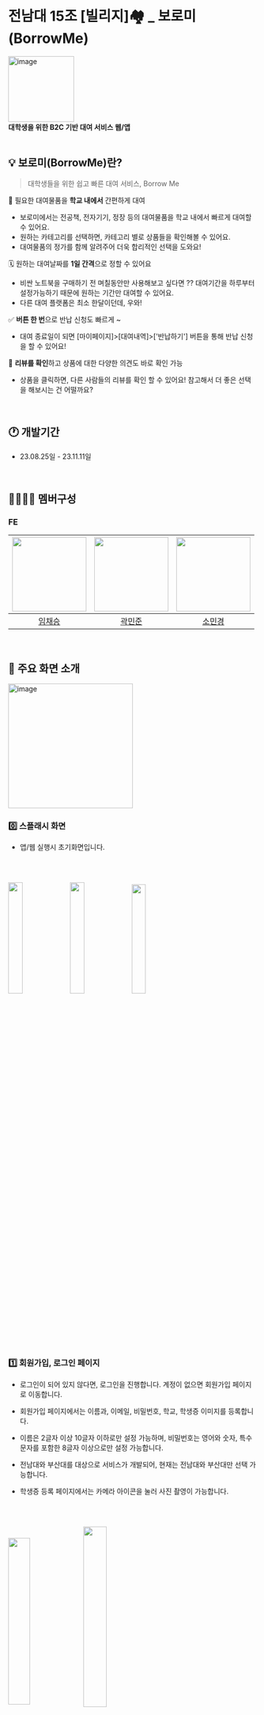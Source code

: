 # 전남대 15조 [빌리지]🏘️ _ 보로미(BorrowMe)
<img width="133" alt="image" src="https://github.com/Step3-kakao-tech-campus/Team15_FE/assets/102536227/884f1de5-0ccb-4616-962d-4d54c8798f21"><br/>
**대학생을 위한 B2C 기반 대여 서비스 웹/앱**
<br/><br/>


## 💡 보로미(BorrowMe)란?
  > 대학생들을 위한 쉽고 빠른 대여 서비스, Borrow Me

🏫 필요한 대여물품을 **학교 내에서** 간편하게 대여
- 보로미에서는 전공책, 전자기기, 정장 등의 대여물품을 학교 내에서 빠르게 대여할 수 있어요.
- 원하는 카테고리를 선택하면, 카테고리 별로 상품들을 확인해볼 수 있어요.
- 대여물품의 정가를 함께 알려주어 더욱 합리적인 선택을 도와요!

🗓️ 원하는 대여날짜를 **1일 간격**으로 정할 수 있어요
- 비싼 노트북을 구매하기 전 며칠동안만 사용해보고 싶다면 ?? 대여기간을 하루부터 설정가능하기 때문에 원하는 기간만 대여할 수 있어요.
- 다른 대여 플랫폼은 최소 한달이던데, 우와!
 
✅ **버튼 한 번**으로 반납 신청도 빠르게 ~
- 대여 종료일이 되면 [마이페이지]>[대여내역]>['반납하기'] 버튼을 통해 반납 신청을 할 수 있어요!

💬 **리뷰를 확인**하고 상품에 대한 다양한 의견도 바로 확인 가능
- 상품을 클릭하면, 다른 사람들의 리뷰를 확인 할 수 있어요! 참고해서 더 좋은 선택을 해보시는 건 어떨까요?
</br>

## 🕐 개발기간
- 23.08.25일 - 23.11.11일
<br/>

## 👩‍👩‍👧‍👦 멤버구성
### FE
|<img src="https://github.com/loopy-lim.png"  width="150" height="150"/>|<img src="https://github.com/mlnwns.png"  width="150" height="150"/>|<img src="https://github.com/minkonging.png"  width="150" height="150"/>|
|:---:|:---:|:---:|
|[임채승](https://github.com/loopy-lim)|[곽민준](https://github.com/mlnwns)|[소민경](https://github.com/minkonging)|

<br/>

## 🧾 주요 화면 소개
<p align="left">
  <img width="252" alt="image" src="https://github.com/Step3-kakao-tech-campus/Team15_FE/assets/102536227/5d519c51-2984-45fb-99c7-f0b8336140db" align="center" width="10%">
</p>

### 0️⃣ 스플래시 화면
- 앱/웹 실행시 초기화면입니다.

<br/><br/>

<p align="left"
  <img src="https://i.ibb.co/3cWDNKC/1.png" align="center" width="24%">
  <img src="https://i.ibb.co/Vvsnrcn/11.png" align="center" width="24%">
  <img src="https://i.ibb.co/zsyh75L/13.png" align="center" width="24%">
  <img src="https://i.ibb.co/NpzLkWL/15.png" align="center" width="23.8%">
</p>

### 1️⃣ 회원가입, 로그인 페이지  
- 로그인이 되어 있지 않다면, 로그인을 진행합니다. 계정이 없으면 회원가입 페이지로 이동합니다.
- 회원가입 페이지에서는 이름과, 이메일, 비밀번호, 학교, 학생증 이미지를 등록합니다.
- 이름은 2글자 이상 10글자 이하로만 설정 가능하며, 비밀번호는 영어와 숫자, 특수문자를 포함한 8글자 이상으로만 설정 가능합니다.
- 전남대와 부산대를 대상으로 서비스가 개발되어, 현재는 전남대와 부산대만 선택 가능합니다.
- 학생증 등록 페이지에서는 카메라 아이콘을 눌러 사진 촬영이 가능합니다. 

  <br/><br/>
  
<p align="left">
  <img src="https://i.ibb.co/8m8b5qM/image.png" align="center" width="29.4%">
  <img src="https://i.ibb.co/bXCq5z1/4.png" align="center" width="30.6%">
</p>

### 2️⃣ 메인화면, 상세 페이지
- 메인화면 좌측 상단의 메뉴 버튼을 클릭하면, 마이페이지, 대여내역으로 이동하는 버튼이 보여집니다.
- 메인화면에는 배너 이미지가 캐러셀로 보여집니다.
- 메인화면의 배너 아래에는 카테고리가 있는데, IT 카테고리를 클릭하면 현재로서는 노트북 목록이 보입니다.
- 메인화면에서는 상품 대표 이미지와, 가격, 상품명, 리뷰 갯수 등을 확인 할 수 있습니다.
- 상품을 클릭하면 상세 페이지로 이동합니다. 등록된 이미지가 캐러셀 형식으로 확인 가능합니다.
- 상세페이지에서는 작성된 리뷰를 확인 할 수 있고, 대여하기 버튼을 클릭해 대여 할 수 있습니다.

  <br/><br/>
  
<p align="left">
  <img src="https://i.ibb.co/z69RddV/5.png" align="center" width="30.1%">
  <img src="https://i.ibb.co/tK0ksgp/6.png" align="center" width="29.9%">
</p>

### 3️⃣ 대여∙결제 페이지 
- 상세 페이지에서 대여하기 버튼을 클릭하면 대여 날짜를 선택 할 수 있는 페이지로 이동합니다.
- 대여를 시작할 날짜와 끝낼 날짜를 선택합니다. 대여 기간을 확인하고 결제하기 버튼을 선택해 결제합니다.
- 주문 금액보다 보유한 페이머니가 많다면 결제가 정상적으로 이루어집니다.
- 주문 금액보다 보유한 페이머니가 부족하다면, 페이머니 충전 페이지로 이동합니다.

  <br/><br/>
  
<p align="left">
  <img src="https://i.ibb.co/JtYh6bV/9.png" align="center" width="30.2%">
  <img src="https://i.ibb.co/TTc6htv/10.png" align="center" width="29.8%">
</p>

### 4️⃣ 검색∙충전 페이지
- 메인화면에서 검색 버튼을 누르면 검색 페이지로 이동하는데, 해당 페이지에서 갤럭시를 검색 한 결과입니다.
- 검색한 키워드에 관련된 상품들이 나열됩니다.
- 페이머니 충전 페이지에서는 출금과 충전이 가능합니다.
- 페이머니 출금, 충전 내역을 확인 할 수 있습니다.

  <br/><br/>
  
<p align="left">
  <img src="https://i.ibb.co/vJB0Nf6/2.png" align="center" width="30.1%">
  <img src="https://i.ibb.co/CbwnKhh/7.png" align="center" width="29.9%">
</p>

### 5️⃣ 대여내역∙리뷰 페이지
- 메인화면에서 좌측 상단의 메뉴 버튼을 통해 이동한 대여내역 페이지입니다.
- 대여하고 있는 품목과 반납까지 남은 기간, 대여 했던 품목 등을 확인 할 수 있습니다.
- 대여내역 페이지에서 이미 반납 한 물품의 경우 리뷰를 작성 할 수 있습니다.
- 리뷰 페이지에서는 별점을 선택 할 수 있고, 미리 주어진 문구들을 클릭해 손 쉽게 리뷰를 등록 할 수 있습니다.

  <br/><br/>

## 🧐 주안점을 두고 개발한 기능
- 코드의 재사용성을 높이기 위해 만들 수 있는 거의 모든 컴포넌트들을 'src/components'에 따로 생성을 해두고,
  필요한 컴포넌트들을 가져다 쓰는 식으로 구현하였습니다! 😎
- 사용자가 **최소한의 경로로 최대한 간편하게 대여** 할수있도록 고민하여 불필요한 로직들을 없앴습니다!
  
 <br/><br/>
 
## ⚙️ 기술 stack
[![stackticon](https://firebasestorage.googleapis.com/v0/b/stackticon-81399.appspot.com/o/images%2F1699624370376?alt=media&token=c29b1847-20e1-4610-8479-40d0b0d37290)](https://github.com/msdio/stackticon)
- react: 협업하기에 가장 적합하다고 생각합니다.
- vite: DX경험이 훌륭하여 Vite를 선택하였습니다.
- pnpm: 느린 npm install대신, 저장공간을 save하고, 폭 넓은 명령어를 지원하는 pnpm을 사용하였습니다.
- jotai: 학습곡선이 매우 짧고, global store을 많이 사용할것 같지 않아서 atom스토어 기반인 jotai를 선택했습니다.
- tailwindcss: atom적인 css 기능이 매력적이라고 생각합니다. 개발자 입장에서 html에서 바로 CSS를 쓰는 경험을 제공한다고 생각합니다.
- react-query: 무한 스크롤이나, 에러헨들링, 캐싱 등 다양한 기능이 매력 포인트라고 생각합니다.
- react-router-dom: 가장 많이 쓰고 있는 react-router를 이용하여 trouble슈팅에 용이하기 위해 선택하였습니다.
- capacitor: WEB base기반 APP을 개발하기 위해서는 거의 유일한 선택지라고 생각했습니다.
- axios: 폭넓은 기능 지원을 사용하기 위해 선택하였습니다.
- react-calender: 빠르고 가벼운 calender 라이브러리 중 하나입니다. 추후 react-day-picker로 바뀔 수도 있습니다.
- react-modal: modal창을 적극적으로 활요하기 위해서 사용하였습니다.
- swiper: crousel이나 swipe관련된 라이브리에서 가장 폭이 넓고, 편한 라이브러리라고 생각합니다.
- react-icons: 잘 정리된 레퍼런스와, 폭 넓은 아이콘의 개수가 매력적이라 선택했습니다.
- classnames: 아무래도 tailwindcss와 섞어서 쓰기에는 classnames는 매우 찰덕 궁합이라고 생각합니다.
- react-device-detect: APP을 지원하다보니 iOS와 desktop을 판단할 요소가 필요하였습니다.
  
<br/><br/>

## 📂 디렉토리 구조
📦 src  
 ┣ 📂 apis  
 ┃ ┣ 📂 dtos  
 ┃ ┃ ┣ 📜 money.dto.js  
 ┃ ┃ ┣ 📜 product.dto.js  
 ┃ ┃ ┗ 📜 rental.dto.js  
 ┃ ┣ 📜 paymoney.apis.js  
 ┃ ┣ 📜 product.apis.js  
 ┃ ┣ 📜 rental.apis.js  
 ┃ ┗ 📜 review.apis.js  
 ┣ 📂 components  
 ┃ ┣ 📂 common  
 ┃ ┃ ┣ 📜 AppBar.component.jsx  
 ┃ ┃ ┣ 📜 BottomFullLink.component.jsx  
 ┃ ┃ ┣ 📜 Br.component.jsx  
 ┃ ┃ ┣ 📜 Button.component.jsx  
 ┃ ┃ ┣ 📜 Carousel.component.jsx  
 ┃ ┃ ┣ 📜 custom-carousel.css  
 ┃ ┃ ┣ 📜 Errorboundary.component.jsx  
 ┃ ┃ ┣ 📜 Icon.component.jsx  
 ┃ ┃ ┣ 📜 Link.component.jsx  
 ┃ ┃ ┣ 📜 MainContainer.component.jsx  
 ┃ ┃ ┣ 📜 Modal.component.jsx  
 ┃ ┃ ┗ 📜 Txt.component.jsx  
 ┃ ┣ 📂 home  
 ┃ ┃ ┣ 📜 Carousel.component.jsx  
 ┃ ┃ ┣ 📜 Category.component.jsx  
 ┃ ┃ ┣ 📜 Header.component.jsx  
 ┃ ┃ ┗ 📜 Menu.component.jsx  
 ┃ ┣ 📂 payment  
 ┃ ┃ ┣ 📜 AnounceCanPayment.component.jsx  
 ┃ ┃ ┣ 📜 PayButton.component.jsx  
 ┃ ┃ ┣ 📜 Payment.component.jsx  
 ┃ ┃ ┗ 📜 Product.component.jsx  
 ┃ ┣ 📂 paymoney  
 ┃ ┃ ┣ 📜 ChargeMoney.component.jsx  
 ┃ ┃ ┣ 📜 KeyPad.component.jsx  
 ┃ ┃ ┣ 📜 MoneyHistory.component.jsx  
 ┃ ┃ ┗ 📜 MyMoney.component.jsx  
 ┃ ┣ 📂 product  
 ┃ ┃ ┣ 📂 rentPeriod  
 ┃ ┃ ┃ ┣ 📜 Calender.component.jsx  
 ┃ ┃ ┃ ┗ 📜 calender.css  
 ┃ ┃ ┣ 📜 Company.component.jsx  
 ┃ ┃ ┣ 📜 Detail.component.jsx  
 ┃ ┃ ┣ 📜 Item.component.jsx  
 ┃ ┃ ┣ 📜 List.component.jsx  
 ┃ ┃ ┗ 📜 ListByCategory.component.jsx  
 ┃ ┣ 📂 rental  
 ┃ ┃ ┣ 📂 Item  
 ┃ ┃ ┃ ┣ 📜 index.component.jsx  
 ┃ ┃ ┃ ┣ 📜 Rental.component.jsx  
 ┃ ┃ ┃ ┣ 📜 RentalComplete.component.jsx  
 ┃ ┃ ┃ ┗ 📜 RentalSchedule.component.jsx  
 ┃ ┃ ┗ 📜 List.component.jsx  
 ┃ ┣ 📂 review  
 ┃ ┃ ┣ 📜 QuickReview.component.jsx  
 ┃ ┃ ┣ 📜 Review.component.jsx  
 ┃ ┃ ┣ 📜 Stars.component.jsx  
 ┃ ┃ ┗ 📜 TextArea.component.jsx  
 ┃ ┗ 📂 sign  
 ┃ ┃ ┣ 📜 Information.component.jsx  
 ┃ ┃ ┣ 📜 Input.component.jsx  
 ┃ ┃ ┗ 📜 SlidePannel.component.jsx  
 ┣ 📂 constants  
 ┃ ┗ 📜 index.js  
 ┣ 📂 functions  
 ┃ ┣ 📜 axios.js  
 ┃ ┗ 📜 rental.js  
 ┣ 📂 hooks  
 ┃ ┣ 📜 useProductQuery.jsx  
 ┃ ┣ 📜 useRentalQuery.jsx  
 ┃ ┗ 📜 useReviewQuery.jsx  
 ┣ 📂 mocks  
 ┃ ┣ 📂 handlers  
 ┃ ┃ ┣ 📜 category.mocks.js  
 ┃ ┃ ┣ 📜 index.js  
 ┃ ┃ ┣ 📜 payment.mocks.js  
 ┃ ┃ ┣ 📜 product.mocks.js  
 ┃ ┃ ┣ 📜 rental.mocks.js  
 ┃ ┃ ┣ 📜 review.mocks.js  
 ┃ ┃ ┗ 📜 user.mocks.js  
 ┃ ┗ 📜 browser.js  
 ┣ 📂 pages  
 ┃ ┣ 📂 product  
 ┃ ┃ ┣ 📜 Category.page.jsx  
 ┃ ┃ ┣ 📜 Payment.page.jsx  
 ┃ ┃ ┣ 📜 ProductDetail.page.jsx  
 ┃ ┃ ┗ 📜 ProductRent.page.jsx  
 ┃ ┣ 📂 sign  
 ┃ ┃ ┣ 📜 Account.page.jsx  
 ┃ ┃ ┣ 📜 School.page.jsx  
 ┃ ┃ ┣ 📜 SchoolCard.page.jsx  
 ┃ ┃ ┣ 📜 Signin.page.jsx  
 ┃ ┃ ┗ 📜 Signup.page.jsx  
 ┃ ┣ 📜 Charge.page.jsx  
 ┃ ┣ 📜 Home.page.jsx  
 ┃ ┣ 📜 My.page.jsx  
 ┃ ┣ 📜 PayMoney.page.jsx  
 ┃ ┣ 📜 RentalList.page.jsx  
 ┃ ┣ 📜 Review.page.jsx  
 ┃ ┗ 📜 Test.page.jsx  
 ┣ 📂 stores  
 ┃ ┣ 📜 payment.atom.js  
 ┃ ┣ 📜 paymoney.atom.js  
 ┃ ┣ 📜 rent.atom.js  
 ┃ ┗ 📜 review.atom.js  
 ┣ 📜 App.jsx  
 ┣ 📜 index.css   
 ┗ 📜 main.jsx  

  <br/><br/>

## ⭐️ 시작가이드
파일을 클론 한 후 아래의 명령어를 입력해 프로젝트를 직접 실행 해 볼 수 있습니다.
```
pnpm install
pnpm dev
```

## ⭐️ capatitor 실행과 관련하여

```sh
ionic cap run ios -l --external
ionic cap run android -l --external
```

을 이용하여 실행합니다. 만약 -g로 ionic이 설치가 안되어 있다면 다음과 같은 명령어로 설치합니다.

```sh
npm install -g @ionic/cli native-run
```
